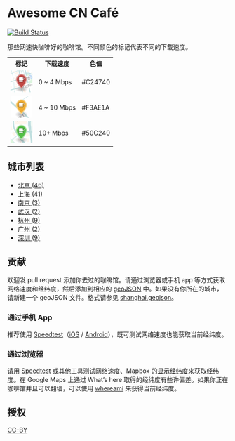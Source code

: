 # Awesome CN Café
[![Build Status](https://travis-ci.org/ElaWorkshop/awesome-cn-cafe.svg?branch=master)](https://travis-ci.org/ElaWorkshop/awesome-cn-cafe)

那些网速快咖啡好的咖啡馆。不同颜色的标记代表不同的下载速度。

<table>
<tr><th>标记</th><th>下载速度</th><th>色值</th></tr>
<tr><td><img src="resources/markers/slow.png" width="50" alt="Slow marker"></td><td>0 ~ 4 Mbps</td><td>#C24740</td></tr>
<tr><td><img src="resources/markers/moderate.png" width="50" alt="Moderate marker"></td><td>4 ~ 10 Mbps</td><td>#F3AE1A</td></tr>
<tr><td><img src="resources/markers/fast.png" width="50" alt="Fast marker"></td><td>10+ Mbps</td><td>#50C240</td></tr>
</table>


## 城市列表

* [北京 (46)](beijing.geojson)
* [上海 (41)](shanghai.geojson)
* [南京 (3)](nanjing.geojson)
* [武汉 (2)](wuhan.geojson)
* [杭州 (9)](hangzhou.geojson)
* [广州 (2)](guangzhou.geojson)
* [深圳 (9)](shenzhen.geojson)

## 贡献

欢迎发 pull request 添加你去过的咖啡馆。请通过浏览器或手机 app 等方式获取网络速度和经纬度，然后添加到相应的 [geoJSON](http://geojson.org/geojson-spec.html) 中。如果没有你所在的城市，请新建一个 geoJSON 文件。格式请参见 [shanghai.geojson](shanghai.geojson)。

### 通过手机 App

推荐使用 [Speedtest](http://www.speedtest.net/mobile/)（[iOS](https://itunes.apple.com/app/speedtest-net-mobile-speed/id300704847?mt=8) / [Android](https://play.google.com/store/apps/details?id=org.zwanoo.android.speedtest)），既可测试网络速度也能获取当前经纬度。

### 通过浏览器

请用 [Speedtest](http://speedtest.net) 或其他工具测试网络速度、Mapbox 的[显示经纬度](https://www.mapbox.com/mapbox.js/example/v1.0.0/select-center-form/)来获取经纬度。在 Google Maps 上通过 What’s here 取得的经纬度有些许偏差。如果你正在咖啡馆并且可以翻墙，可以使用 [whereami](https://xavierchow.github.io/whereami/) 来获得当前经纬度。

## 授权
[CC-BY](http://creativecommons.org/licenses/by/4.0/)
